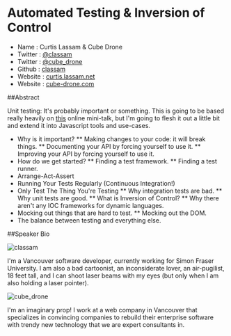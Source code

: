# Automated Testing & Inversion of Control

* Name      : Curtis Lassam & Cube Drone
* Twitter   : [@classam](http://twitter.com/classam)
* Twitter   : [@cube_drone](http://twitter.com/cube_drone)
* Github    : [classam](http://github.com/classam)
* Website   : [curtis.lassam.net](http://curtis.lassam.net)
* Website   : [cube-drone.com](http://cube-drone.com)

##Abstract

Unit testing: It's probably important or something. 
This is going to be based really heavily on [this](http://www.youtube.com/watch?v=GSqrmuZQxz0) 
online mini-talk, but I'm going to flesh it out a little bit and extend it into Javascript tools and use-cases. 

* Why is it important? 
** Making changes to your code: it will break things.
** Documenting your API by forcing yourself to use it.
** Improving your API by forcing yourself to use it. 
* How do we get started?
** Finding a test framework.
** Finding a test runner.
* Arrange-Act-Assert
* Running Your Tests Regularly (Continuous Integration!)
* Only Test The Thing You're Testing
** Why integration tests are bad.
** Why unit tests are good.
** What is Inversion of Control?
** Why there aren't any IOC frameworks for dynamic languages.
* Mocking out things that are hard to test.
** Mocking out the DOM.
* The balance between testing and everything else. 

##Speaker Bio

![classam](https://raw.github.com/cascadiajs/2013.cascadiajs.com/master/images/classam.png)

I'm a Vancouver software developer, currently working for Simon Fraser University. I am also a bad cartoonist, 
an inconsiderate lover, an air-pugilist, 18 feet tall, and I can shoot laser beams with my eyes (but only when I am
also holding a laser pointer). 

![cube_drone](https://raw.github.com/cascadiajs/2013.cascadiajs.com/master/images/cube_drone.png)

I'm an imaginary prop! I work at a web company in Vancouver that specializes in convincing companies to rebuild
their enterprise software with trendy new technology that we are expert consultants in. 
